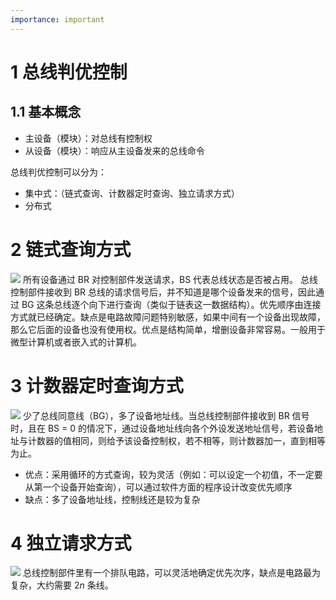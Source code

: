 ```yaml
---
importance: important
---
```

# 1 总线判优控制
## 1.1 基本概念
- 主设备（模块）：对总线有控制权
- 从设备（模块）：响应从主设备发来的总线命令

总线判优控制可以分为：
- 集中式：（链式查询、计数器定时查询、独立请求方式）
- 分布式

# 2 链式查询方式
![](https://obsdian-img-1319433252.cos.ap-shanghai.myqcloud.com/2023-11-18-1.jpg)
所有设备通过 BR 对控制部件发送请求，BS 代表总线状态是否被占用。
总线控制部件接收到 BR 总线的请求信号后，并不知道是哪个设备发来的信号，因此通过 BG 这条总线逐个向下进行查询（类似于链表这一数据结构）。优先顺序由连接方式就已经确定。缺点是电路故障问题特别敏感，如果中间有一个设备出现故障，那么它后面的设备也没有使用权。优点是结构简单，增删设备非常容易。一般用于微型计算机或者嵌入式的计算机。

# 3 计数器定时查询方式
![](https://obsdian-img-1319433252.cos.ap-shanghai.myqcloud.com/2023-11-18-2.jpg)
少了总线同意线（BG），多了设备地址线。当总线控制部件接收到 BR 信号时，且在 BS = 0 的情况下，通过设备地址线向各个外设发送地址信号，若设备地址与计数器的值相同，则给予该设备控制权，若不相等，则计数器加一，直到相等为止。
- 优点：采用循环的方式查询，较为灵活（例如：可以设定一个初值，不一定要从第一个设备开始查询），可以通过软件方面的程序设计改变优先顺序
- 缺点：多了设备地址线，控制线还是较为复杂

# 4 独立请求方式
![](https://obsdian-img-1319433252.cos.ap-shanghai.myqcloud.com/2023-11-19-1.jpg)
总线控制部件里有一个排队电路，可以灵活地确定优先次序，缺点是电路最为复杂，大约需要 $2n$ 条线。